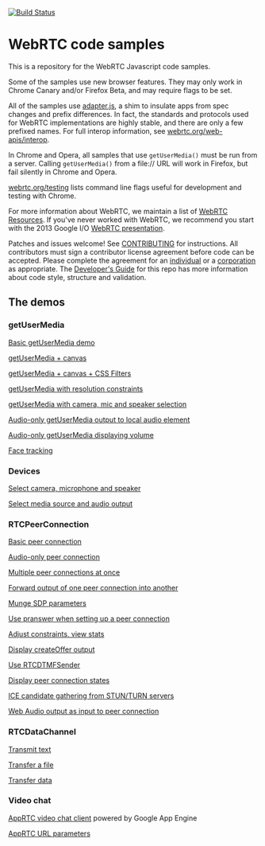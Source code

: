 [![Build Status](https://travis-ci.org/webrtc/samples.svg?branch=master)](https://travis-ci.org/webrtc/samples)

# WebRTC code samples #

This is a repository for the WebRTC Javascript code samples.

Some of the samples use new browser features. They may only work in Chrome Canary and/or Firefox Beta, and may require flags to be set.

All of the samples use [adapter.js](https://github.com/webrtc/adapter), a shim to insulate apps from spec changes and prefix differences. In fact, the standards and protocols used for WebRTC implementations are highly stable, and there are only a few prefixed names. For full interop information, see [webrtc.org/web-apis/interop](http://www.webrtc.org/web-apis/interop).

In Chrome and Opera, all samples that use `getUserMedia()` must be run from a server. Calling `getUserMedia()` from a file:// URL will work in Firefox, but fail silently in Chrome and Opera.

[webrtc.org/testing](http://www.webrtc.org/testing) lists command line flags useful for development and testing with Chrome.

For more information about WebRTC, we maintain a list of [WebRTC Resources](https://docs.google.com/document/d/1idl_NYQhllFEFqkGQOLv8KBK8M3EVzyvxnKkHl4SuM8/edit). If you've never worked with WebRTC, we recommend you start with the 2013 Google I/O [WebRTC presentation](http://www.youtube.com/watch?v=p2HzZkd2A40).

Patches and issues welcome! See [CONTRIBUTING](https://github.com/webrtc/samples/blob/master/CONTRIBUTING.md) for instructions. All contributors must sign a contributor license agreement before code can be accepted. Please complete the agreement for an [individual](https://developers.google.com/open-source/cla/individual) or a [corporation](https://developers.google.com/open-source/cla/corporate) as appropriate. The [Developer's Guide](https://bit.ly/webrtcdevguide) for this repo has more information about code style, structure and validation.

## The demos ##

### getUserMedia ###

[Basic getUserMedia demo](https://webrtc.github.io/samples/src/content/getusermedia/gum)

[getUserMedia + canvas](https://webrtc.github.io/samples/src/content/getusermedia/canvas)

[getUserMedia + canvas + CSS Filters](https://webrtc.github.io/samples/src/content/getusermedia/filter)

[getUserMedia with resolution constraints](https://webrtc.github.io/samples/src/content/getusermedia/resolution)

[getUserMedia with camera, mic and speaker selection](https://webrtc.github.io/samples/src/content/getusermedia/source)

[Audio-only getUserMedia output to local audio element](https://webrtc.github.io/samples/src/content/getusermedia/audio)

[Audio-only getUserMedia displaying volume](https://webrtc.github.io/samples/src/content/getusermedia/volume)

[Face tracking](https://webrtc.github.io/samples/src/content/getusermedia/face)

### Devices ###

[Select camera, microphone and speaker](https://webrtc.github.io/samples/src/content/devices/input-output)

[Select media source and audio output](https://webrtc.github.io/samples/src/content/devices/multi)

### RTCPeerConnection ###

[Basic peer connection](https://webrtc.github.io/samples/src/content/peerconnection/pc1)

[Audio-only peer connection](https://webrtc.github.io/samples/src/content/peerconnection/audio)

[Multiple peer connections at once](https://webrtc.github.io/samples/src/content/peerconnection/multiple)

[Forward output of one peer connection into another](https://webrtc.github.io/samples/src/content/peerconnection/multiple-relay)

[Munge SDP parameters](https://webrtc.github.io/samples/src/content/peerconnection/munge-sdp)

[Use pranswer when setting up a peer connection](https://webrtc.github.io/samples/src/content/peerconnection/pr-answer)

[Adjust constraints, view stats](https://webrtc.github.io/samples/src/content/peerconnection/constraints)

[Display createOffer output](https://webrtc.github.io/samples/src/content/peerconnection/create-offer)

[Use RTCDTMFSender](https://webrtc.github.io/samples/src/content/peerconnection/dtmf)

[Display peer connection states](https://webrtc.github.io/samples/src/content/peerconnection/states)

[ICE candidate gathering from STUN/TURN servers](https://webrtc.github.io/samples/src/content/peerconnection/trickle-ice)

[Web Audio output as input to peer connection](https://webrtc.github.io/samples/src/content/peerconnection/webaudio-input)

### RTCDataChannel ###

[Transmit text](https://webrtc.github.io/samples/src/content/datachannel/basic)

[Transfer a file](https://webrtc.github.io/samples/src/content/datachannel/filetransfer)

[Transfer data](https://webrtc.github.io/samples/src/content/datachannel/datatransfer)

### Video chat ###

[AppRTC video chat client](https://apprtc.appspot.com) powered by Google App Engine

[AppRTC URL parameters](https://apprtc.appspot.com/params.html)



